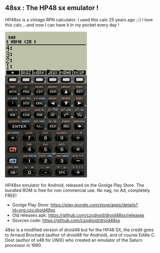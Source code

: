 ## 48sx : The HP48 sx emulator !

HP48sx is a vintage RPN calculator. I used this calc 25 years ago ;-) I love this calc....and now I can have it in my pocket every day !

![ScreeShot](store/play/1.42/OnePlus5_1_small.jpg)

HP48sx emulator for Android, released on the Goolge Play Store. The bundled ROM is free for non commercial use. No nag, no Ad, completely FREE!

- Goolge Play Store: https://play.google.com/store/apps/details?id=org.czo.droid48sx
- Old releases apk: https://github.com/czodroid/droid48sx/releases
- Sources code: https://github.com/czodroid/droid48sx

48sx is a modified version of droid48 but for the HP48 SX, the credit goes to Arnaud Brochard (author of droid48 for Android), 
and of course Eddie C. Dost (author of x48 for UNIX) who created an emulator of the Saturn processor in 1990.

